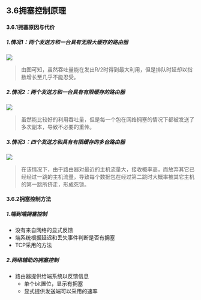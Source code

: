 ## 3.6拥塞控制原理

#### 3.6.1拥塞原因与代价

##### 1.情况1：两个发送方和一台具有无限大缓存的路由器

![](D:\文件合集\markdown合集\计算机网络\书本：计算机网络：自顶向下方法笔记\picture\情况1.png)

> 由图可知，虽然吞吐量能在发出R/2时得到最大利用，但是排队时延却以指数增长至几乎不能忍受。

##### 2.情况2：两个发送方和一台具有有限缓存的路由器

![](D:\文件合集\markdown合集\计算机网络\书本：计算机网络：自顶向下方法笔记\picture\情况2.png)

> 虽然能比较好的利用吞吐量，但是每一个包在网络拥塞的情况下都被发送了多次副本，导致不必要的重传。

##### 3.情况3：四个发送方和具有有限缓存的多台路由器

![](D:\文件合集\markdown合集\计算机网络\书本：计算机网络：自顶向下方法笔记\picture\情况3.png)

> 在该情况下，由于路由器对最近的主机流量大，接收概率高，而放弃其它已经经过一跳的主机流量，导致每个数据包在经过第二跳时大概率被其它主机的第一跳所挤走，形成死锁。

#### 3.6.2拥塞控制方法

##### 1.端到端拥塞控制

* 没有来自网络的显式反馈
* 端系统根据延迟和丢失事件判断是否有拥塞
* TCP采用的方法

##### 2.网络辅助的拥塞控制

* 路由器提供给端系统以反馈信息
	* 单个bit置位，显示有拥塞
	* 显式提供发送端可以采用的速率

